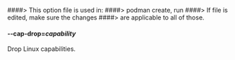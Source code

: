 ####> This option file is used in:
####>   podman create, run
####> If file is edited, make sure the changes
####> are applicable to all of those.
#### **--cap-drop**=*capability*

Drop Linux capabilities.
